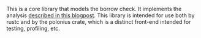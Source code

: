 This is a core library that models the borrow check. It implements the
analysis [described in this blogpost][post]. This library is intended
for use both by rustc and by the polonius crate, which is a distinct
front-end intended for testing, profiling, etc.

[post]: http://smallcultfollowing.com/babysteps/blog/2018/04/27/an-alias-based-formulation-of-the-borrow-checker/

